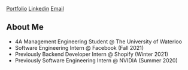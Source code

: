 <a href="https://billsheng.com">Portfolio<a/>
<a href="https://linkedin.com/in/billxsheng">Linkedin<a/>
<a href="mailto:bxsheng@uwaterloo.ca">Email<a/>

  
## About Me
- 4A Management Engineering Student @ The University of Waterloo
- Software Engineering Intern @ Facebook (Fall 2021) 
- Previously Backend Developer Intern @ Shopify (Winter 2021)
- Previously Software Engineering Intern @ NVIDIA (Summer 2020)
